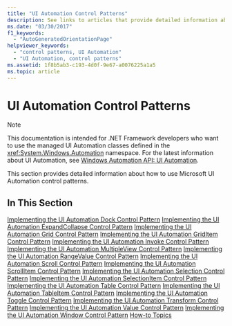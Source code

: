 ```yaml
---
title: "UI Automation Control Patterns"
description: See links to articles that provide detailed information about how to implement various control patterns in Microsoft UI Automation.
ms.date: "03/30/2017"
f1_keywords:
  - "AutoGeneratedOrientationPage"
helpviewer_keywords:
  - "control patterns, UI Automation"
  - "UI Automation, control patterns"
ms.assetid: 1f8b5ab3-c193-4d0f-9e67-a0076225a1a5
ms.topic: article
---
```

# UI Automation Control Patterns

> [!NOTE]
> This documentation is intended for .NET Framework developers who want to use the managed UI Automation classes defined in the <xref:System.Windows.Automation> namespace. For the latest information about UI Automation, see [Windows Automation API: UI Automation](/windows/win32/winauto/entry-uiauto-win32).

 This section provides detailed information about how to use Microsoft UI Automation control patterns.

## In This Section

 [Implementing the UI Automation Dock Control Pattern](implementing-the-ui-automation-dock-control-pattern.md)
 [Implementing the UI Automation ExpandCollapse Control Pattern](implementing-the-ui-automation-expandcollapse-control-pattern.md)
 [Implementing the UI Automation Grid Control Pattern](implementing-the-ui-automation-grid-control-pattern.md)
 [Implementing the UI Automation GridItem Control Pattern](implementing-the-ui-automation-griditem-control-pattern.md)
 [Implementing the UI Automation Invoke Control Pattern](implementing-the-ui-automation-invoke-control-pattern.md)
 [Implementing the UI Automation MultipleView Control Pattern](implementing-the-ui-automation-multipleview-control-pattern.md)
 [Implementing the UI Automation RangeValue Control Pattern](implementing-the-ui-automation-rangevalue-control-pattern.md)
 [Implementing the UI Automation Scroll Control Pattern](implementing-the-ui-automation-scroll-control-pattern.md)
 [Implementing the UI Automation ScrollItem Control Pattern](implementing-the-ui-automation-scrollitem-control-pattern.md)
 [Implementing the UI Automation Selection Control Pattern](implementing-the-ui-automation-selection-control-pattern.md)
 [Implementing the UI Automation SelectionItem Control Pattern](implementing-the-ui-automation-selectionitem-control-pattern.md)
 [Implementing the UI Automation Table Control Pattern](implementing-the-ui-automation-table-control-pattern.md)
 [Implementing the UI Automation TableItem Control Pattern](implementing-the-ui-automation-tableitem-control-pattern.md)
 [Implementing the UI Automation Toggle Control Pattern](implementing-the-ui-automation-toggle-control-pattern.md)
 [Implementing the UI Automation Transform Control Pattern](implementing-the-ui-automation-transform-control-pattern.md)
 [Implementing the UI Automation Value Control Pattern](implementing-the-ui-automation-value-control-pattern.md)
 [Implementing the UI Automation Window Control Pattern](implementing-the-ui-automation-window-control-pattern.md)
 [How-to Topics](ui-automation-control-patterns-how-to-topics.md)
